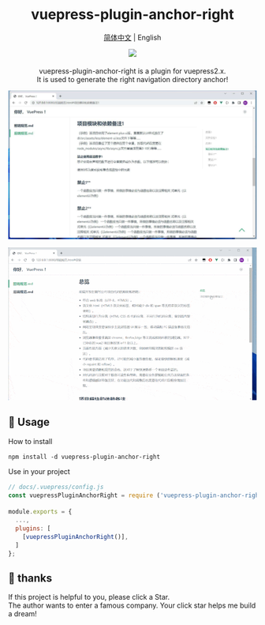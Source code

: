 <div align="center"> 
<h1>vuepress-plugin-anchor-right</h1>

[简体中文](./README.md) | English

![](https://img.shields.io/badge/vuepress_plugin_anchor_right-v0.0.1-brightgreen)
<br> <br>
vuepress-plugin-anchor-right is a plugin for vuepress2.x.    
It is used to generate the right navigation directory anchor!

![img](https://github.com/dingshaohua-cn/vuepress-plugin-anchor-right/blob/main/preview/img.jpg?raw=true)

![img](https://github.com/dingshaohua-cn/vuepress-plugin-anchor-right/blob/main/preview/img.gif?raw=true)

</div>


## 🔨 Usage

How to install

```shell
npm install -d vuepress-plugin-anchor-right
```

Use in your project

```js
// docs/.vuepress/config.js
const vuepressPluginAnchorRight = require ('vuepress-plugin-anchor-right') ;

module.exports = {
  ...,
  plugins: [
    [vuepressPluginAnchorRight()],
  ]
};
```

## 🤝 thanks
If this project is helpful to you, please click a Star.   
The author wants to enter a famous company. Your click star helps me build a dream!